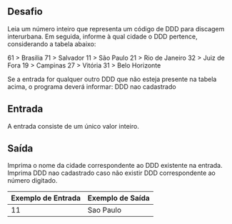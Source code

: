 ## Desafio

Leia um número inteiro que representa um código de DDD para discagem interurbana. Em seguida, informe à qual cidade o DDD pertence, considerando a tabela abaixo:

61 > Brasilia
71 > Salvador
11 > São Paulo
21 > Rio de Janeiro
32 > Juiz de Fora
19 > Campinas
27 > Vitória
31 > Belo Horizonte

Se a entrada for qualquer outro DDD que não esteja presente na tabela acima, o programa deverá informar:
DDD nao cadastrado

## Entrada

A entrada consiste de um único valor inteiro.

## Saída

Imprima o nome da cidade correspondente ao DDD existente na entrada. Imprima DDD nao cadastrado caso não existir DDD correspondente ao número digitado.

 | Exemplo de Entrada | Exemplo de Saída|
| ---|--- |
| 11 | Sao Paulo |


